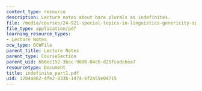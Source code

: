 ```yaml
---
content_type: resource
description: Lecture notes about bare plurals as indefinites.
file: /media/courses/24-921-special-topics-in-linguistics-genericity-spring-2007/1204a0624fe2833b14746f2a55e04715_indefinite_part1.pdf
file_type: application/pdf
learning_resource_types:
- Lecture Notes
ocw_type: OCWFile
parent_title: Lecture Notes
parent_type: CourseSection
parent_uid: 666ec152-3bcc-98d0-84c6-d25fcadc6ea7
resourcetype: Document
title: indefinite_part1.pdf
uid: 1204a062-4fe2-833b-1474-6f2a55e04715
---
```

